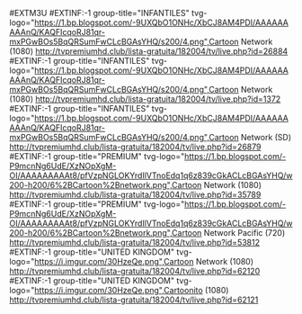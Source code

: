 #EXTM3U
#EXTINF:-1 group-title="INFANTILES" tvg-logo="https://1.bp.blogspot.com/-9UXQbO1ONHc/XbCJ8AM4PDI/AAAAAAAAAnQ/KAQFIcqoRJ81qr-mxPGwBOs5BqQRSumFwCLcBGAsYHQ/s200/4.png",Cartoon Network (1080)
http://tvpremiumhd.club/lista-gratuita/182004/tv/live.php?id=26884
#EXTINF:-1 group-title="INFANTILES" tvg-logo="https://1.bp.blogspot.com/-9UXQbO1ONHc/XbCJ8AM4PDI/AAAAAAAAAnQ/KAQFIcqoRJ81qr-mxPGwBOs5BqQRSumFwCLcBGAsYHQ/s200/4.png",Cartoon Network (1080)
http://tvpremiumhd.club/lista-gratuita/182004/tv/live.php?id=1372
#EXTINF:-1 group-title="INFANTILES" tvg-logo="https://1.bp.blogspot.com/-9UXQbO1ONHc/XbCJ8AM4PDI/AAAAAAAAAnQ/KAQFIcqoRJ81qr-mxPGwBOs5BqQRSumFwCLcBGAsYHQ/s200/4.png",Cartoon Network (SD)
http://tvpremiumhd.club/lista-gratuita/182004/tv/live.php?id=26879
#EXTINF:-1 group-title="PREMIUM" tvg-logo="https://1.bp.blogspot.com/-P9mcnNg6UdE/XzNOpXgM-OI/AAAAAAAAAt8/pfVzpNGLOKYrdIlVTnoEdq1q6z839cGkACLcBGAsYHQ/w200-h200/6%2BCartoon%2Bnetwork.png",Cartoon Network (1080)
http://tvpremiumhd.club/lista-gratuita/182004/tv/live.php?id=35789
#EXTINF:-1 group-title="PREMIUM" tvg-logo="https://1.bp.blogspot.com/-P9mcnNg6UdE/XzNOpXgM-OI/AAAAAAAAAt8/pfVzpNGLOKYrdIlVTnoEdq1q6z839cGkACLcBGAsYHQ/w200-h200/6%2BCartoon%2Bnetwork.png",Cartoon Network Pacific (720)
http://tvpremiumhd.club/lista-gratuita/182004/tv/live.php?id=53812
#EXTINF:-1 group-title="UNITED KINGDOM" tvg-logo="https://i.imgur.com/30HzeQe.png",Cartoon Network (1080)
http://tvpremiumhd.club/lista-gratuita/182004/tv/live.php?id=62120
#EXTINF:-1 group-title="UNITED KINGDOM" tvg-logo="https://i.imgur.com/30HzeQe.png",Cartoonito (1080)
http://tvpremiumhd.club/lista-gratuita/182004/tv/live.php?id=62121
